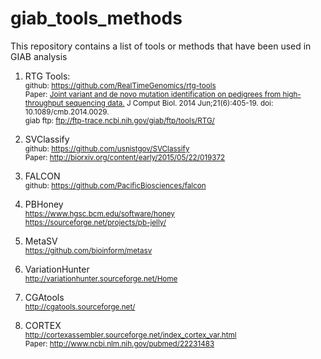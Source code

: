 # giab_tools_methods
This repository contains a list of tools or methods that have been used in GIAB analysis


1. RTG Tools: <br />
   <sub>github: https://github.com/RealTimeGenomics/rtg-tools</sub><br />
   <sub>Paper: [Joint variant and de novo mutation identification on pedigrees from high-throughput sequencing data.](http://www.ncbi.nlm.nih.gov/pubmed/24874280) J Comput Biol. 2014 Jun;21(6):405-19. doi: 10.1089/cmb.2014.0029.</sub><br />
   <sub>giab ftp: ftp://ftp-trace.ncbi.nih.gov/giab/ftp/tools/RTG/</sub><br />

2. SVClassify <br />
   <sub>github: https://github.com/usnistgov/SVClassify</sub><br />
   <sub>Paper: http://biorxiv.org/content/early/2015/05/22/019372</sub><br />

3. FALCON<br />
   <sub>github: https://github.com/PacificBiosciences/falcon</sub><br />

4. PBHoney<br />
   <sub>https://www.hgsc.bcm.edu/software/honey</sub><br />
   <sub>https://sourceforge.net/projects/pb-jelly/</sub><br />

5. MetaSV <br />
   <sub>https://github.com/bioinform/metasv</sub><br />

6. VariationHunter<br />
   <sub>http://variationhunter.sourceforge.net/Home</sub><br />

7. CGAtools<br />
   <sub>http://cgatools.sourceforge.net/</sub><br />

8. CORTEX <br />
   <sub>http://cortexassembler.sourceforge.net/index_cortex_var.html</sub><br />
   <sub>Paper: http://www.ncbi.nlm.nih.gov/pubmed/22231483</sub><br />






   



